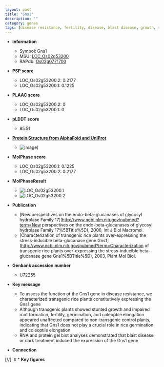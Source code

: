 ```yaml
---
layout: post
title: "Gns1"
description: ""
category: genes
tags: [disease resistance, fertility, disease, blast disease, growth, root, blast]
---
```


* **Information**  
    + Symbol: Gns1  
    + MSU: [LOC_Os02g53200](http://rice.plantbiology.msu.edu/cgi-bin/ORF_infopage.cgi?orf=LOC_Os02g53200)  
    + RAPdb: [Os02g0771700](http://rapdb.dna.affrc.go.jp/viewer/gbrowse_details/irgsp1?name=Os02g0771700)  

* **PSP score**  
    + LOC_Os02g53200.2: 0.2177 
    + LOC_Os02g53200.1: 0.1225 

* **PLAAC score**  
    + LOC_Os02g53200.2: 0 
    + LOC_Os02g53200.1: 0 

* **pLDDT score**
    + 85.51

* **[Protein Structure from AlphaFold and UniProt](https://www.uniprot.org/uniprotkb/Q6ZHG1/entry#structure)**
    + ![image](https://ricepsp.github.io/images/Q6/AF-Q6ZHG1-F1.png))

* **MolPhase score**
    + LOC_Os02g53200.1: 0.1225
    + LOC_Os02g53200.2: 0.2177

* **MolPhaseResult**
    + ![LOC_Os02g53200.1](https://ricepsp.github.io/pictures/LOC_Os02g/LOC_Os02g53200.1.png)
    + ![LOC_Os02g53200.2](https://ricepsp.github.io/pictures/LOC_Os02g/LOC_Os02g53200.2.png)

* **Publication**  
    + [New perspectives on the endo-beta-glucanases of glycosyl hydrolase Family 17](http://www.ncbi.nlm.nih.gov/pubmed?term=New perspectives on the endo-beta-glucanases of glycosyl hydrolase Family 17%5BTitle%5D), 2000, Int J Biol Macromol.
    + [Characterization of transgenic rice plants over-expressing the stress-inducible beta-glucanase gene Gns1](http://www.ncbi.nlm.nih.gov/pubmed?term=Characterization of transgenic rice plants over-expressing the stress-inducible beta-glucanase gene Gns1%5BTitle%5D), 2003, Plant Mol Biol.

* **Genbank accession number**  
    + [U72255](http://www.ncbi.nlm.nih.gov/nuccore/U72255)

* **Key message**  
    + To assess the function of the Gns1 gene in disease resistance, we characterized transgenic rice plants constitutively expressing the Gns1 gene
    + Although transgenic plants showed stunted growth and impaired root formation, fertility, germination, and coleoptile elongation appeared unaffected compared to non-transgenic control plants, indicating that Gns1 does not play a crucial role in rice germination and coleoptile elongation
    + RNA and protein gel blot analyses demonstrated that blast disease or dark treatment induced the expression of the Gns1 gene

* **Connection**  

[//]: # * **Key figures**  


